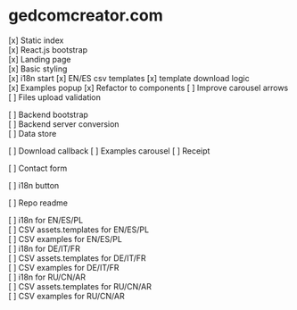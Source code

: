 # gedcomcreator.com
[x] Static index  
[x] React.js bootstrap  
[x] Landing page  
[x] Basic styling  
[x] i18n start
[x] EN/ES csv templates
[x] template download logic  
[x] Examples popup
[x] Refactor to components
[ ] Improve carousel arrows
[ ] Files upload validation  

[ ] Backend bootstrap  
[ ] Backend server conversion  
[ ] Data store  

[ ] Download callback
[ ] Examples carousel
[ ] Receipt

[ ] Contact form

[ ] i18n button

[ ] Repo readme

[ ] i18n for EN/ES/PL  
[ ] CSV assets.templates for EN/ES/PL  
[ ] CSV examples for EN/ES/PL  
[ ] i18n for DE/IT/FR  
[ ] CSV assets.templates for DE/IT/FR  
[ ] CSV examples for DE/IT/FR  
[ ] i18n for RU/CN/AR  
[ ] CSV assets.templates for RU/CN/AR  
[ ] CSV examples for RU/CN/AR  